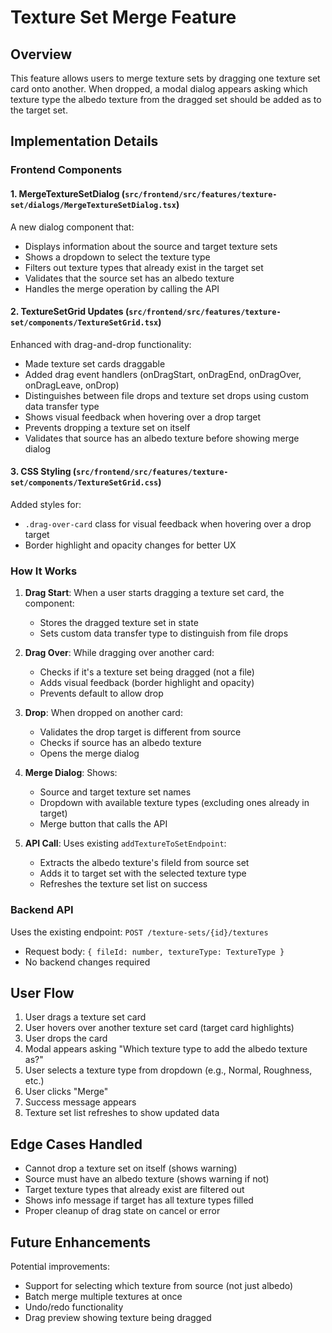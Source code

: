 # Texture Set Merge Feature

## Overview
This feature allows users to merge texture sets by dragging one texture set card onto another. When dropped, a modal dialog appears asking which texture type the albedo texture from the dragged set should be added as to the target set.

## Implementation Details

### Frontend Components

#### 1. MergeTextureSetDialog (`src/frontend/src/features/texture-set/dialogs/MergeTextureSetDialog.tsx`)
A new dialog component that:
- Displays information about the source and target texture sets
- Shows a dropdown to select the texture type
- Filters out texture types that already exist in the target set
- Validates that the source set has an albedo texture
- Handles the merge operation by calling the API

#### 2. TextureSetGrid Updates (`src/frontend/src/features/texture-set/components/TextureSetGrid.tsx`)
Enhanced with drag-and-drop functionality:
- Made texture set cards draggable
- Added drag event handlers (onDragStart, onDragEnd, onDragOver, onDragLeave, onDrop)
- Distinguishes between file drops and texture set drops using custom data transfer type
- Shows visual feedback when hovering over a drop target
- Prevents dropping a texture set on itself
- Validates that source has an albedo texture before showing merge dialog

#### 3. CSS Styling (`src/frontend/src/features/texture-set/components/TextureSetGrid.css`)
Added styles for:
- `.drag-over-card` class for visual feedback when hovering over a drop target
- Border highlight and opacity changes for better UX

### How It Works

1. **Drag Start**: When a user starts dragging a texture set card, the component:
   - Stores the dragged texture set in state
   - Sets custom data transfer type to distinguish from file drops

2. **Drag Over**: While dragging over another card:
   - Checks if it's a texture set being dragged (not a file)
   - Adds visual feedback (border highlight and opacity)
   - Prevents default to allow drop

3. **Drop**: When dropped on another card:
   - Validates the drop target is different from source
   - Checks if source has an albedo texture
   - Opens the merge dialog

4. **Merge Dialog**: Shows:
   - Source and target texture set names
   - Dropdown with available texture types (excluding ones already in target)
   - Merge button that calls the API

5. **API Call**: Uses existing `addTextureToSetEndpoint`:
   - Extracts the albedo texture's fileId from source set
   - Adds it to target set with the selected texture type
   - Refreshes the texture set list on success

### Backend API
Uses the existing endpoint: `POST /texture-sets/{id}/textures`
- Request body: `{ fileId: number, textureType: TextureType }`
- No backend changes required

## User Flow

1. User drags a texture set card
2. User hovers over another texture set card (target card highlights)
3. User drops the card
4. Modal appears asking "Which texture type to add the albedo texture as?"
5. User selects a texture type from dropdown (e.g., Normal, Roughness, etc.)
6. User clicks "Merge"
7. Success message appears
8. Texture set list refreshes to show updated data

## Edge Cases Handled

- Cannot drop a texture set on itself (shows warning)
- Source must have an albedo texture (shows warning if not)
- Target texture types that already exist are filtered out
- Shows info message if target has all texture types filled
- Proper cleanup of drag state on cancel or error

## Future Enhancements

Potential improvements:
- Support for selecting which texture from source (not just albedo)
- Batch merge multiple textures at once
- Undo/redo functionality
- Drag preview showing texture being dragged
